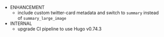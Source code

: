 - ENHANCEMENT
  - include custom twitter-card metadata and switch to `summary` instead of `summary_large_image`
- INTERNAL
  - upgrade CI pipeline to use Hugo v0.74.3

